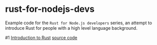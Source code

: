 # rust-for-nodejs-devs
Example code for the `Rust for Node.js developers` series, an attempt to introduce Rust for people with a high level language background.

#1 [Introduction to Rust](http://fredrik.anderzon.se/2016/05/10/rust-for-node-developers-part-1-introduction/)
[source code](part1/)

